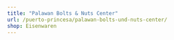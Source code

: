 ```yaml
---
title: "Palawan Bolts & Nuts Center"
url: /puerto-princesa/palawan-bolts-und-nuts-center/
shop: Eisenwaren
---
```

